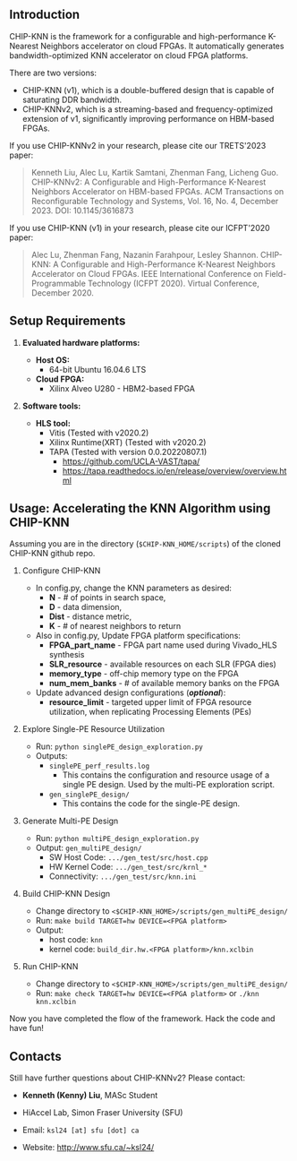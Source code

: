 ## Introduction

CHIP-KNN is the framework for a configurable and high-performance K-Nearest Neighbors accelerator on cloud FPGAs. It automatically generates bandwidth-optimized KNN accelerator on cloud FPGA platforms.

There are two versions:
  * CHIP-KNN (v1), which is a double-buffered design that is capable of saturating DDR bandwidth.
  * CHIP-KNNv2, which is a streaming-based and frequency-optimized extension of v1, significantly improving performance on HBM-based FPGAs.

If you use CHIP-KNNv2 in your research, please cite our TRETS'2023 paper:
> Kenneth Liu, Alec Lu, Kartik Samtani, Zhenman Fang, Licheng Guo. CHIP-KNNv2: A Configurable and High-Performance K-Nearest Neighbors Accelerator on HBM-based FPGAs. ACM Transactions on Reconfigurable Technology and Systems, Vol. 16, No. 4, December 2023. DOI: 10.1145/3616873

If you use CHIP-KNN (v1) in your research, please cite our ICFPT'2020 paper:
> Alec Lu, Zhenman Fang, Nazanin Farahpour, Lesley Shannon. CHIP-KNN: A Configurable and High-Performance K-Nearest Neighbors Accelerator on Cloud FPGAs. IEEE International Conference on Field-Programmable Technology (ICFPT 2020). Virtual Conference, December 2020.


## Setup Requirements

1. **Evaluated hardware platforms:**
    * **Host OS:**
      * 64-bit Ubuntu 16.04.6 LTS
    * **Cloud FPGA:**
      * Xilinx Alveo U280 - HBM2-based FPGA

2. **Software tools:**
    * **HLS tool:**
      * Vitis (Tested with v2020.2)
      * Xilinx Runtime(XRT) (Tested with v2020.2)
      * TAPA (Tested with version 0.0.20220807.1)
        * https://github.com/UCLA-VAST/tapa/
        * https://tapa.readthedocs.io/en/release/overview/overview.html

## Usage: Accelerating the KNN Algorithm using CHIP-KNN

Assuming you are in the directory (`$CHIP-KNN_HOME/scripts`) of the cloned CHIP-KNN github repo.

1. Configure CHIP-KNN
    * In config.py, change the KNN parameters as desired:
      * **N** - # of points in search space,
      * **D** - data dimension,
      * **Dist** - distance metric,
      * **K** - # of nearest neighbors to return
    * Also in config.py, Update FPGA platform specifications:
      * **FPGA_part_name** - FPGA part name used during Vivado_HLS synthesis
      * **SLR_resource** - available resources on each SLR (FPGA dies)
      * **memory_type** - off-chip memory type on the FPGA
      * **num_mem_banks** - # of available memory banks on the FPGA
    * Update advanced design configurations (***optional***):
      * **resource_limit** - targeted upper limit of FPGA resource utilization, when replicating Processing Elements (PEs)
    
2. Explore Single-PE Resource Utilization
    * Run: `python singlePE_design_exploration.py`
    * Outputs: 
      * `singlePE_perf_results.log`
        * This contains the configuration and resource usage of a single PE design. Used by the multi-PE exploration script.
      * `gen_singlePE_design/`
        * This contains the code for the single-PE design.
    
3. Generate Multi-PE Design
    * Run: `python multiPE_design_exploration.py`
    * Output: `gen_multiPE_design/`
      * SW Host Code: `.../gen_test/src/host.cpp`
      * HW Kernel Code: `.../gen_test/src/krnl_*`
      * Connectivity: `.../gen_test/src/knn.ini`

4. Build CHIP-KNN Design
    * Change directory to `<$CHIP-KNN_HOME>/scripts/gen_multiPE_design/`
    * Run: `make build TARGET=hw DEVICE=<FPGA platform>`
    * Output: 
      * host code: `knn`
      * kernel code: `build_dir.hw.<FPGA platform>/knn.xclbin`

5. Run CHIP-KNN 
    * Change directory to `<$CHIP-KNN_HOME>/scripts/gen_multiPE_design/`
    * Run: `make check TARGET=hw DEVICE=<FPGA platform>` or `./knn knn.xclbin`

Now you have completed the flow of the framework. Hack the code and have fun!

## Contacts

Still have further questions about CHIP-KNNv2? Please contact:

* **Kenneth (Kenny) Liu**, MASc Student

* HiAccel Lab, Simon Fraser University (SFU)

* Email: `ksl24 [at] sfu [dot] ca`

* Website: http://www.sfu.ca/~ksl24/
